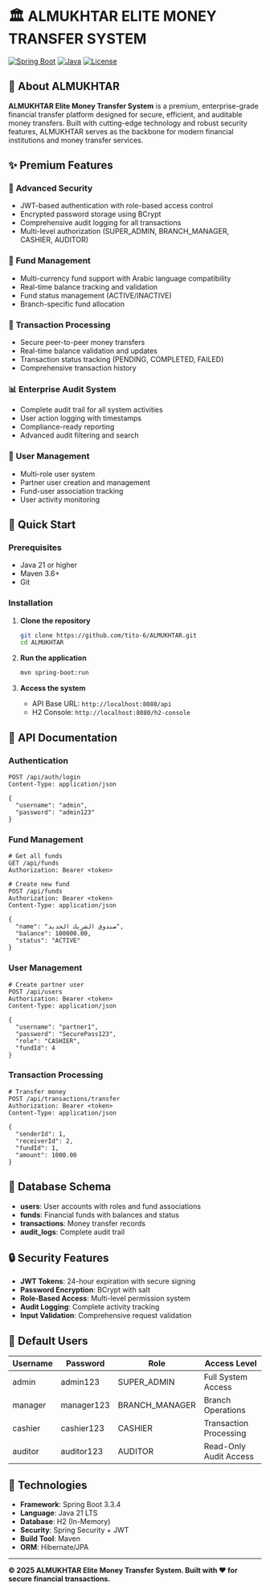 # 🏛️ ALMUKHTAR ELITE MONEY TRANSFER SYSTEM

[![Spring Boot](https://img.shields.io/badge/Spring%20Boot-3.3.4-brightgreen.svg)](https://spring.io/projects/spring-boot)
[![Java](https://img.shields.io/badge/Java-21-orange.svg)](https://www.oracle.com/java/)
[![License](https://img.shields.io/badge/License-MIT-blue.svg)](LICENSE)

## 🌟 About ALMUKHTAR

**ALMUKHTAR Elite Money Transfer System** is a premium, enterprise-grade financial transfer platform designed for secure, efficient, and auditable money transfers. Built with cutting-edge technology and robust security features, ALMUKHTAR serves as the backbone for modern financial institutions and money transfer services.

## ✨ Premium Features

### 🔐 **Advanced Security**
- JWT-based authentication with role-based access control
- Encrypted password storage using BCrypt
- Comprehensive audit logging for all transactions
- Multi-level authorization (SUPER_ADMIN, BRANCH_MANAGER, CASHIER, AUDITOR)

### 💼 **Fund Management**
- Multi-currency fund support with Arabic language compatibility
- Real-time balance tracking and validation
- Fund status management (ACTIVE/INACTIVE)
- Branch-specific fund allocation

### 💸 **Transaction Processing**
- Secure peer-to-peer money transfers
- Real-time balance validation and updates
- Transaction status tracking (PENDING, COMPLETED, FAILED)
- Comprehensive transaction history

### 📊 **Enterprise Audit System**
- Complete audit trail for all system activities
- User action logging with timestamps
- Compliance-ready reporting
- Advanced audit filtering and search

### 👥 **User Management**
- Multi-role user system
- Partner user creation and management
- Fund-user association tracking
- User activity monitoring

## 🚀 Quick Start

### Prerequisites
- Java 21 or higher
- Maven 3.6+
- Git

### Installation

1. **Clone the repository**
   ```bash
   git clone https://github.com/tito-6/ALMUKHTAR.git
   cd ALMUKHTAR
   ```

2. **Run the application**
   ```bash
   mvn spring-boot:run
   ```

3. **Access the system**
   - API Base URL: `http://localhost:8080/api`
   - H2 Console: `http://localhost:8080/h2-console`

## 🔑 API Documentation

### Authentication
```http
POST /api/auth/login
Content-Type: application/json

{
  "username": "admin",
  "password": "admin123"
}
```

### Fund Management
```http
# Get all funds
GET /api/funds
Authorization: Bearer <token>

# Create new fund
POST /api/funds
Authorization: Bearer <token>
Content-Type: application/json

{
  "name": "صندوق الشريك الجديد",
  "balance": 100000.00,
  "status": "ACTIVE"
}
```

### User Management
```http
# Create partner user
POST /api/users
Authorization: Bearer <token>
Content-Type: application/json

{
  "username": "partner1",
  "password": "SecurePass123",
  "role": "CASHIER",
  "fundId": 4
}
```

### Transaction Processing
```http
# Transfer money
POST /api/transactions/transfer
Authorization: Bearer <token>
Content-Type: application/json

{
  "senderId": 1,
  "receiverId": 2,
  "fundId": 1,
  "amount": 1000.00
}
```

## 💾 Database Schema

- **users**: User accounts with roles and fund associations
- **funds**: Financial funds with balances and status
- **transactions**: Money transfer records
- **audit_logs**: Complete audit trail

## 🔒 Security Features

- **JWT Tokens**: 24-hour expiration with secure signing
- **Password Encryption**: BCrypt with salt
- **Role-Based Access**: Multi-level permission system
- **Audit Logging**: Complete activity tracking
- **Input Validation**: Comprehensive request validation

## 🏢 Default Users

| Username | Password | Role | Access Level |
|----------|----------|------|--------------|
| admin | admin123 | SUPER_ADMIN | Full System Access |
| manager | manager123 | BRANCH_MANAGER | Branch Operations |
| cashier | cashier123 | CASHIER | Transaction Processing |
| auditor | auditor123 | AUDITOR | Read-Only Audit Access |

## 🔧 Technologies

- **Framework**: Spring Boot 3.3.4
- **Language**: Java 21 LTS
- **Database**: H2 (In-Memory)
- **Security**: Spring Security + JWT
- **Build Tool**: Maven
- **ORM**: Hibernate/JPA

---

**© 2025 ALMUKHTAR Elite Money Transfer System. Built with ❤️ for secure financial transactions.**